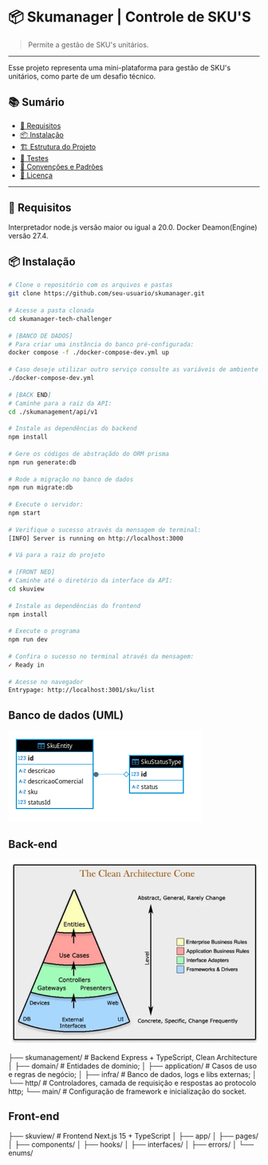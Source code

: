 # 📦 Skumanager | Controle de SKU'S

> Permite a gestão de SKU's unitários.

---

Esse projeto representa uma mini-plataforma para gestão de SKU's unitários, como parte de um
desafio técnico.

## 📚 Sumário

- [🚀 Requisitos](#-requisitos)
- [📦 Instalação](#-instalação)
- [🏗️ Estrutura do Projeto](#️-estrutura-do-projeto)
- [🧪 Testes](#-testes)
- [📁 Convenções e Padrões](#-convenções-e-padrões)
- [📝 Licença](#-licença)

---

## 🚀 Requisitos

Interpretador node.js versão maior ou igual a 20.0.
Docker Deamon(Engine) versão 27.4.

## 📦 Instalação

```bash
# Clone o repositório com os arquivos e pastas
git clone https://github.com/seu-usuario/skumanager.git

# Acesse a pasta clonada
cd skumanager-tech-challenger

# [BANCO DE DADOS]
# Para criar uma instância do banco pré-configurada:
docker compose -f ./docker-compose-dev.yml up

# Caso deseje utilizar outro serviço consulte as variáveis de ambiente da instância em:
./docker-compose-dev.yml

# [BACK END]
# Caminhe para a raiz da API:
cd ./skumanagement/api/v1

# Instale as dependências do backend
npm install

# Gere os códigos de abstraçãdo do ORM prisma
npm run generate:db

# Rode a migração no banco de dados
npm run migrate:db

# Execute o servidor:
npm start

# Verifique o sucesso através da mensagem de terminal:
[INFO] Server is running on http://localhost:3000

# Vá para a raiz do projeto

# [FRONT NED]
# Caminhe até o diretório da interface da API:
cd skuview

# Instale as dependências do frontend
npm install

# Execute o programa
npm run dev

# Confira o sucesso no terminal através da mensagem:
✓ Ready in 

# Acesse no navegador
Entrypage: http://localhost:3001/sku/list
```

## Banco de dados (UML)

![imagem em diagrama uml das tabelas do banco](image.png)

## Back-end

![imagem de cone em diagrama clean arch representando as camadas do back-end](image-1.png)

├── skumanagement/        # Backend Express + TypeScript, Clean Architecture
│   ├── domain/           # Entidades de dominio;
│   ├── application/      # Casos de uso e regras de negócio;
│   ├── infra/            # Banco de dados, logs e libs externas;
│   └── http/             # Controladores, camada de requisição e respostas ao protocolo http;
    └── main/             # Configuração de framework e inicialização do socket.

## Front-end

├── skuview/              # Frontend Next.js 15 + TypeScript
│   ├── app/
│   ├── pages/
│   ├── components/
│   ├── hooks/
│   ├── interfaces/
│   ├── errors/
│   └── enums/

